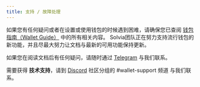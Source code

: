 ```yaml
---
title: 支持 / 故障处理
---
```


如果您有任何疑问或者在设置或使用钱包的时候遇到困难，请确保您已查阅 [钱包指南（Wallet Guide）](paper-wallet.md) 中的所有相关内容。 Solvia团队正在努力支持流行钱包的新功能，并且尽最大努力让文档与最新的可用功能保持更新。

如果您在阅读文档后有任何疑问，请随时通过 [Telegram](https://t.me/solanaio) 与我们联系。

需要获得 **技术支持**，请到 [Discord](https://discordapp.com/invite/pquxPsq) 社区分组的 #wallet-support 频道 与我们联系。
